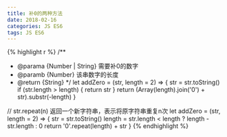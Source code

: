 ```yaml
---
title: 补0的两种方法
date: 2018-02-16
categories: JS ES6
tags: JS ES6
---
```


{% highlight r %}
/**
 * @parama  {Number | String} 需要补0的数字
 * @paramb  {Number} 该串数字的长度
 * @return  {String}
 */
let addZero = (str, length = 2) => {
	str = str.toString()
	if (str.length > length) {
		return str
	}
	return (Array(length).join('0') + str).substr(-length)
}

// str.repeat(n) 返回一个新字符串，表示将原字符串重复n次
let addZero = (str, length = 2) => {
	str = str.toString()
	length = str.length < length ? length - str.length : 0
	return '0'.repeat(length) + str
}
{% endhighlight %}